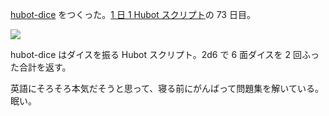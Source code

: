 [hubot-dice][gh:bouzuya/hubot-dice] をつくった。[1 日 1 Hubot スクリプト][hubot-script-per-day]の 73 日目。

![](http://img.f.hatena.ne.jp/images/fotolife/b/bouzuya/20140924/20140924234801.gif)

hubot-dice はダイスを振る Hubot スクリプト。2d6 で 6 面ダイスを 2 回ふった合計を返す。

英語にそろそろ本気だそうと思って、寝る前にがんばって問題集を解いている。眠い。

[gh:bouzuya/hubot-dice]: https://github.com/bouzuya/hubot-dice
[hubot-script-per-day]: http://blog.bouzuya.net/posts?tags=hubot-script-per-day

